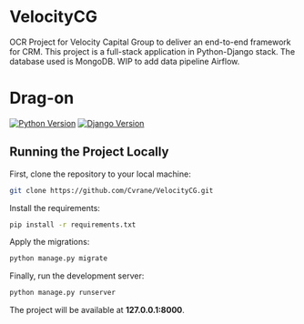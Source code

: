 # VelocityCG
OCR Project for Velocity Capital Group to deliver an end-to-end framework for CRM. 
This project is a full-stack application in Python-Django stack. The database used is MongoDB. WIP to add data pipeline Airflow.

# Drag-on

[![Python Version](https://img.shields.io/badge/python-3.7-brightgreen.svg)](https://python.org)
[![Django Version](https://img.shields.io/badge/django-2.1-brightgreen.svg)](https://djangoproject.com)




## Running the Project Locally

First, clone the repository to your local machine:

```bash
git clone https://github.com/Cvrane/VelocityCG.git
```

Install the requirements:

```bash
pip install -r requirements.txt
```

Apply the migrations:

```bash
python manage.py migrate
```

Finally, run the development server:

```bash
python manage.py runserver
```

The project will be available at **127.0.0.1:8000**.
